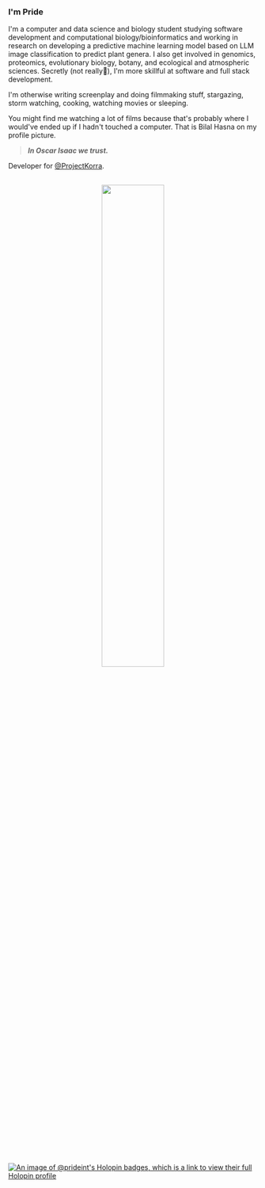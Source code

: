 ### I'm Pride

I'm a computer and data science and biology student studying software development and computational biology/bioinformatics and working in research on developing a predictive machine learning model
based on LLM image classification to predict plant genera. I also get involved in genomics, proteomics, evolutionary biology, botany, and ecological and atmospheric sciences.
Secretly (not really🤭), I'm more skillful at software and full stack development.

I'm otherwise writing screenplay and doing filmmaking stuff, stargazing, storm watching, cooking, watching movies or sleeping.

You might find me watching a lot of films because that's probably where I would've ended up if I hadn't touched a computer. That is Bilal Hasna on my profile picture. 
> ***In Oscar Isaac we trust.***

Developer for [@ProjectKorra](https://github.com/ProjectKorra).

##

<p align="center">
  <img src="https://github.com/PrideInt/PrideInt/assets/20098992/cd096914-0922-420d-bbdf-ed2925e90170" width="50%"/>
</p>

##

[![An image of @prideint's Holopin badges, which is a link to view their full Holopin profile](https://holopin.me/prideint)](https://holopin.io/@prideint)
